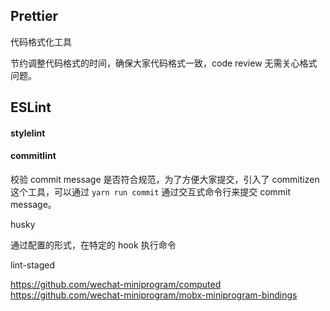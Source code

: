 
## Prettier

代码格式化工具

节约调整代码格式的时间，确保大家代码格式一致，code review 无需关心格式问题。


## ESLint

#### stylelint


#### commitlint

校验 commit message 是否符合规范，为了方便大家提交，引入了 commitizen 这个工具，可以通过 `yarn run commit` 通过交互式命令行来提交 commit message。



husky

通过配置的形式，在特定的 hook 执行命令



lint-staged


https://github.com/wechat-miniprogram/computed
https://github.com/wechat-miniprogram/mobx-miniprogram-bindings